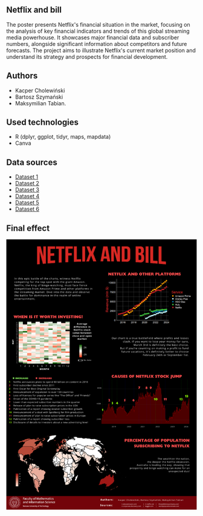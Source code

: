 ## Netflix and bill

The poster presents Netflix's financial situation in the market, focusing on the analysis of key financial indicators and trends of this global streaming media powerhouse. It showcases major financial data and subscriber numbers, alongside significant information about competitors and future forecasts. The project aims to illustrate Netflix's current market position and understand its strategy and prospects for financial development.

## Authors
- Kacper Cholewiński
- Bartosz Szymański
- Maksymilian Tabian.

## Used technologies
- R (dplyr, ggplot, tidyr, maps, mapdata)
- Canva

## Data sources
- [Dataset 1](https://www.kaggle.com/datasets/ranugadisansagamage/netflix-stocks)
- [Dataset 2](https://worldpopulationreview.com/country-rankings/netflix-users-by-country)
- [Dataset 3](https://ir.aboutamazon.com/overview/default.aspx)
- [Dataset 4](https://ir.netflix.net/ir-overview/profile/default.aspx)
- [Dataset 5](https://thewaltdisneycompany.com/)
- [Dataset 6](https://ir.corporate.discovery.com/investor-relations/default.aspx)

## Final effect

![poster](Cholewinski_Szymanski_Tabian.png)

